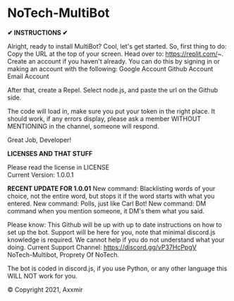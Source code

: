 # NoTech-MultiBot

**✔ INSTRUCTIONS ✔**

Alright, ready to install MultiBot? Cool, let's get started.
So, first thing to do: Copy the URL at the top of your screen.
Head over to: https://replit.com/~.
Create an account if you haven't already. You can do this by signing in or making an account with the following:
Google Account
Github Account
Email  Account 

After that, create a Repel.
Select node.js, and paste the url on the Github side.

The code will load in, make sure you put your token in the right place.
It should work, if any errors display, please ask a member WITHOUT MENTIONING in the channel, someone will respond.

Great Job, Developer!



**LICENSES AND THAT STUFF**




Please read the license in LICENSE   
Current Version: 1.0.0.1

**RECENT UPDATE FOR 1.0.01**
New command: Blacklisting words of your choice, not the entire word, but stops it if the word starts with what you entered.
New command: Polls, just like Carl Bot!
New command: DM command when you mention someone, it DM's them what you said.
  
Please know: This Github will be up with up to date instructions on how to set up the bot.  Support will be here for you, note that minimal discord.js knowledge is required. We cannot help if you do not understand what your doing.
Current Support Channel: https://discord.gg/vP37HcPpgV  
NoTech-Multibot, Proprety Of NoTech.

The bot is coded in discord.js, if you use Python, or any other language this WILL NOT work for you.


© Copyright 2021, Axxmir
